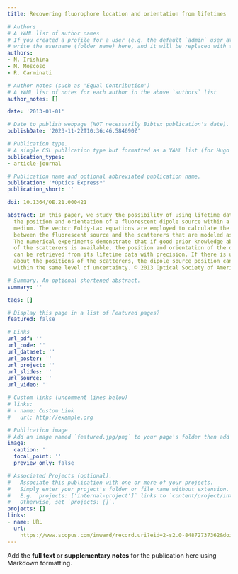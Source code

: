 ```yaml
---
title: Recovering fluorophore location and orientation from lifetimes

# Authors
# A YAML list of author names
# If you created a profile for a user (e.g. the default `admin` user at `content/authors/admin/`), 
# write the username (folder name) here, and it will be replaced with their full name and linked to their profile.
authors:
- N. Irishina
- M. Moscoso
- R. Carminati

# Author notes (such as 'Equal Contribution')
# A YAML list of notes for each author in the above `authors` list
author_notes: []

date: '2013-01-01'

# Date to publish webpage (NOT necessarily Bibtex publication's date).
publishDate: '2023-11-22T10:36:46.584690Z'

# Publication type.
# A single CSL publication type but formatted as a YAML list (for Hugo requirements).
publication_types:
- article-journal

# Publication name and optional abbreviated publication name.
publication: '*Optics Express*'
publication_short: ''

doi: 10.1364/OE.21.000421

abstract: In this paper, we study the possibility of using lifetime data to estimate
  the position and orientation of a fluorescent dipole source within a disordered
  medium. The vector Foldy-Lax equations are employed to calculate the interaction
  between the fluorescent source and the scatterers that are modeled as point-scatterers.
  The numerical experiments demonstrate that if good prior knowledge about the positions
  of the scatterers is available, the position and orientation of the dipole source
  can be retrieved from its lifetime data with precision. If there is uncertainty
  about the positions of the scatterers, the dipole source position can be estimated
  within the same level of uncertainty. © 2013 Optical Society of America.

# Summary. An optional shortened abstract.
summary: ''

tags: []

# Display this page in a list of Featured pages?
featured: false

# Links
url_pdf: ''
url_code: ''
url_dataset: ''
url_poster: ''
url_project: ''
url_slides: ''
url_source: ''
url_video: ''

# Custom links (uncomment lines below)
# links:
# - name: Custom Link
#   url: http://example.org

# Publication image
# Add an image named `featured.jpg/png` to your page's folder then add a caption below.
image:
  caption: ''
  focal_point: ''
  preview_only: false

# Associated Projects (optional).
#   Associate this publication with one or more of your projects.
#   Simply enter your project's folder or file name without extension.
#   E.g. `projects: ['internal-project']` links to `content/project/internal-project/index.md`.
#   Otherwise, set `projects: []`.
projects: []
links:
- name: URL
  url: 
    https://www.scopus.com/inward/record.uri?eid=2-s2.0-84872737362&doi=10.1364%2fOE.21.000421&partnerID=40&md5=789633a98390d7991e62be9ce94523d5
---
```


Add the **full text** or **supplementary notes** for the publication here using Markdown formatting.

